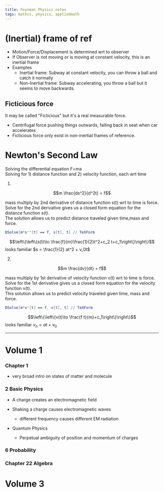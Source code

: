 ```yaml
---
title: Feynman Physics notes
tags: mathcs, physics, appliedmath
---
```


# (Inertial) frame of ref

* Motion/Force/Displacement is determined wrt to observer
* If Observer is not moving or is moving at constant velocity, this is an inertial frame
* Examples
  * Inertial frame: Subway at constant velocity, you can throw a ball and catch it normally
  * Non-Inertial frame: Subway accelerating, you throw a ball but it seems to move backwards.

## Ficticious force

It may be called "Ficticious" but it's a real measurable force.

* Centrifugal force pushing things outwards, falling back in seat when car accelerates
* Ficticious force only exist in non-inertial frames of reference.


# Newton's Second Law 

Solving the differential equation F=ma  
Solving for 1) distance function and 2) velocity function, each wrt time

1. 

$$m \frac{ds^2}{d^2t} = f$$

mass multiply by 2nd derivative of distance function s(t) wrt to time is force.  
Solve for the 2nd derivative gives us a closed form equation for the distance function s(t).  
The solution allows us to predict distance traveled given time,mass and force.

```mathematica
DSolve[m*s''[t] == f, s[t], t] // TeXForm
```
$$\left\{\left\{s(t)\to \frac{f}{m}\frac{1}{2}t^2+c_2 t+c_1\right\}\right\}$$
looks familiar
$s = \frac{1}{2} at^2 + v_0t$

2. 

$$m \frac{dv}{dt} = f$$

mass multiply by 1st derivative of velocity function v(t) wrt to time is force.  
Solve for the 1st derivative gives us a closed form equation for the velocity function v(t).  
This solution allows us to predict velocity traveled given time, mass and force.  

```mathematica
DSolve[m*v'[t] == f, v[t], t] // TeXForm
```

$$\left\{\left\{v(t)\to \frac{f t}{m}+c_1\right\}\right\}$$
looks familiar
$v_n=at+v_0$


---


# Volume 1

### Chapter 1

* very broad intro on states of matter and molecule

### 2 Basic Physics

* A charge creates an electromagnetic field
* Shaking a charge causes electromagnetic waves
  * different frequency causes different EM radiation

* Quantum Physics
  * Perpetual ambiguity of position and momentum of charges
  
### 6 Probability

### Chapter 22 Algebra



# Volume 3

